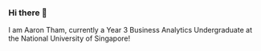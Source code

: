 ### Hi there 👋
I am Aaron Tham, currently a Year 3 Business Analytics Undergraduate at the National University of Singapore!
